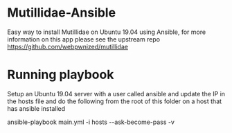 # Mutillidae-Ansible
Easy way to install Mutillidae on Ubuntu 19.04 using Ansible,
for more information on this app please see the upstream repo https://github.com/webpwnized/mutillidae

# Running playbook
Setup an Ubuntu 19.04 server with a user called ansible and update the IP in the hosts file and do the following from the root of this folder on a host that has ansible installed

ansible-playbook main.yml -i hosts --ask-become-pass -v
